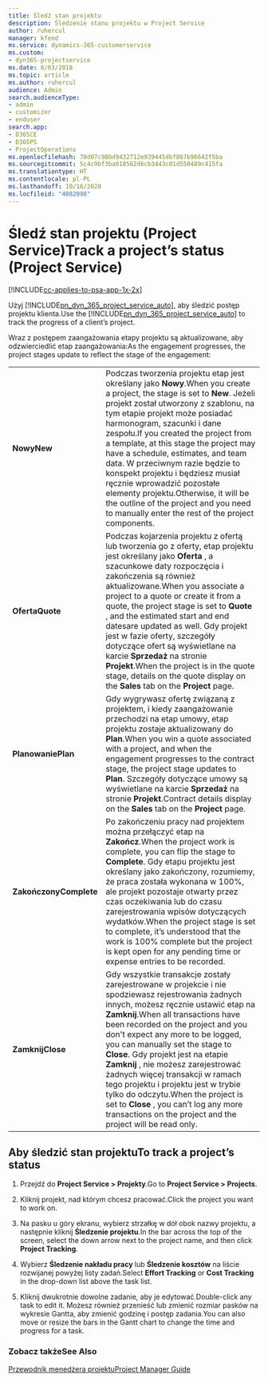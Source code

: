 ```yaml
---
title: Śledź stan projektu
description: Śledzenie stanu projektu w Project Service
author: ruhercul
manager: kfend
ms.service: dynamics-365-customerservice
ms.custom:
- dyn365-projectservice
ms.date: 8/03/2018
ms.topic: article
ms.author: ruhercul
audience: Admin
search.audienceType:
- admin
- customizer
- enduser
search.app:
- D365CE
- D365PS
- ProjectOperations
ms.openlocfilehash: 70d07c98bd9432712e939445dbf867b96642f5ba
ms.sourcegitcommit: 5c4c9bf3ba018562d6cb3443c01d550489c415fa
ms.translationtype: HT
ms.contentlocale: pl-PL
ms.lasthandoff: 10/16/2020
ms.locfileid: "4082098"
---
```

# <a name="track-a-projects-status-project-service"></a><span data-ttu-id="610cc-103">Śledź stan projektu (Project Service)</span><span class="sxs-lookup"><span data-stu-id="610cc-103">Track a project’s status (Project Service)</span></span>

[!INCLUDE[cc-applies-to-psa-app-1x-2x](../includes/cc-applies-to-psa-app-1x-2x.md)]

<span data-ttu-id="610cc-104">Użyj [!INCLUDE[pn_dyn_365_project_service_auto](../includes/pn-dyn-365-project-service-auto.md)], aby śledzić postęp projektu klienta.</span><span class="sxs-lookup"><span data-stu-id="610cc-104">Use the [!INCLUDE[pn_dyn_365_project_service_auto](../includes/pn-dyn-365-project-service-auto.md)] to track the progress of a client’s project.</span></span>  

<span data-ttu-id="610cc-105">Wraz z postępem zaangażowania etapy projektu są aktualizowane, aby odzwierciedlić etap zaangażowania:</span><span class="sxs-lookup"><span data-stu-id="610cc-105">As the engagement progresses, the project stages update to reflect the stage of the engagement:</span></span>  


|              |                                                                                                                                                                                                                                                                                                  |
|--------------|--------------------------------------------------------------------------------------------------------------------------------------------------------------------------------------------------------------------------------------------------------------------------------------------------|
|   <span data-ttu-id="610cc-106">**Nowy**</span><span class="sxs-lookup"><span data-stu-id="610cc-106">**New**</span></span>    | <span data-ttu-id="610cc-107">Podczas tworzenia projektu etap jest określany jako **Nowy**.</span><span class="sxs-lookup"><span data-stu-id="610cc-107">When you create a project, the stage is set to **New**.</span></span> <span data-ttu-id="610cc-108">Jeżeli projekt został utworzony z szablonu, na tym etapie projekt może posiadać harmonogram, szacunki i dane zespołu.</span><span class="sxs-lookup"><span data-stu-id="610cc-108">If you created the project from a template, at this stage the project may have a schedule, estimates, and team data.</span></span> <span data-ttu-id="610cc-109">W przeciwnym razie będzie to konspekt projektu i będziesz musiał ręcznie wprowadzić pozostałe elementy projektu.</span><span class="sxs-lookup"><span data-stu-id="610cc-109">Otherwise, it will be the outline of the project and you need to manually enter the rest of the project components.</span></span> |
|  <span data-ttu-id="610cc-110">**Oferta**</span><span class="sxs-lookup"><span data-stu-id="610cc-110">**Quote**</span></span>   |      <span data-ttu-id="610cc-111">Podczas kojarzenia projektu z ofertą lub tworzenia go z oferty, etap projektu jest określany jako **Oferta** , a szacunkowe daty rozpoczęcia i zakończenia są również aktualizowane.</span><span class="sxs-lookup"><span data-stu-id="610cc-111">When you associate a project to a quote or create it from a quote, the project stage is set to **Quote** , and the estimated start and end datesare updated as well.</span></span> <span data-ttu-id="610cc-112">Gdy projekt jest w fazie oferty, szczegóły dotyczące ofert są wyświetlane na karcie **Sprzedaż** na stronie **Projekt**.</span><span class="sxs-lookup"><span data-stu-id="610cc-112">When the project is in the quote stage, details on the quote display on the **Sales** tab on the **Project** page.</span></span>      |
|   <span data-ttu-id="610cc-113">**Planowanie**</span><span class="sxs-lookup"><span data-stu-id="610cc-113">**Plan**</span></span>   |                                     <span data-ttu-id="610cc-114">Gdy wygrywasz ofertę związaną z projektem, i kiedy zaangażowanie przechodzi na etap umowy, etap projektu zostaje aktualizowany do **Plan**.</span><span class="sxs-lookup"><span data-stu-id="610cc-114">When you win a quote associated with a project, and when the engagement progresses to the contract stage, the project stage updates to **Plan**.</span></span> <span data-ttu-id="610cc-115">Szczegóły dotyczące umowy są wyświetlane na karcie **Sprzedaż** na stronie **Projekt**.</span><span class="sxs-lookup"><span data-stu-id="610cc-115">Contract details display on the **Sales** tab on the **Project** page.</span></span>                                      |
| <span data-ttu-id="610cc-116">**Zakończony**</span><span class="sxs-lookup"><span data-stu-id="610cc-116">**Complete**</span></span> |                    <span data-ttu-id="610cc-117">Po zakończeniu pracy nad projektem można przełączyć etap na **Zakończ**.</span><span class="sxs-lookup"><span data-stu-id="610cc-117">When the project work is complete, you can flip the stage to **Complete**.</span></span> <span data-ttu-id="610cc-118">Gdy etapu projektu jest określany jako zakończony, rozumiemy, że praca została wykonana w 100%, ale projekt pozostaje otwarty przez czas oczekiwania lub do czasu zarejestrowania wpisów dotyczących wydatków.</span><span class="sxs-lookup"><span data-stu-id="610cc-118">When the project stage is set to complete, it’s understood that the work is 100% complete but the project is kept open for any pending time or expense entries to be recorded.</span></span>                     |
|  <span data-ttu-id="610cc-119">**Zamknij**</span><span class="sxs-lookup"><span data-stu-id="610cc-119">**Close**</span></span>   |           <span data-ttu-id="610cc-120">Gdy wszystkie transakcje zostały zarejestrowane w projekcie i nie spodziewasz rejestrowania żadnych innych, możesz ręcznie ustawić etap na **Zamknij**.</span><span class="sxs-lookup"><span data-stu-id="610cc-120">When all transactions have been recorded on the project and you don't expect any more to be logged, you can manually set the stage to **Close**.</span></span> <span data-ttu-id="610cc-121">Gdy projekt jest na etapie **Zamknij** , nie możesz zarejestrować żadnych więcej transakcji w ramach tego projektu i projektu jest w trybie tylko do odczytu.</span><span class="sxs-lookup"><span data-stu-id="610cc-121">When the project is set to **Close** , you can’t log any more transactions on the project and the project will be read only.</span></span>           |

## <a name="to-track-a-projects-status"></a><span data-ttu-id="610cc-122">Aby śledzić stan projektu</span><span class="sxs-lookup"><span data-stu-id="610cc-122">To track a project’s status</span></span>  

1.  <span data-ttu-id="610cc-123">Przejdź do **Project Service > Projekty**.</span><span class="sxs-lookup"><span data-stu-id="610cc-123">Go to **Project Service > Projects**.</span></span>  

2.  <span data-ttu-id="610cc-124">Kliknij projekt, nad którym chcesz pracować.</span><span class="sxs-lookup"><span data-stu-id="610cc-124">Click the project you want to work on.</span></span>  

3.  <span data-ttu-id="610cc-125">Na pasku u góry ekranu, wybierz strzałkę w dół obok nazwy projektu, a następnie kliknij **Śledzenie projektu**.</span><span class="sxs-lookup"><span data-stu-id="610cc-125">In the bar across the top of the screen, select the down arrow next to the project name, and then click **Project Tracking**.</span></span>  

4.  <span data-ttu-id="610cc-126">Wybierz **Śledzenie nakładu pracy** lub **Śledzenie kosztów** na liście rozwijanej powyżej listy zadań.</span><span class="sxs-lookup"><span data-stu-id="610cc-126">Select **Effort Tracking** or **Cost Tracking** in the drop-down list above the task list.</span></span>  

5.  <span data-ttu-id="610cc-127">Kliknij dwukrotnie dowolne zadanie, aby je edytować.</span><span class="sxs-lookup"><span data-stu-id="610cc-127">Double-click any task to edit it.</span></span> <span data-ttu-id="610cc-128">Możesz również przenieść lub zmienić rozmiar pasków na wykresie Gantta, aby zmienić godzinę i postęp zadania.</span><span class="sxs-lookup"><span data-stu-id="610cc-128">You can also move or resize the bars in the Gantt chart to change the time and progress for a task.</span></span>  

### <a name="see-also"></a><span data-ttu-id="610cc-129">Zobacz także</span><span class="sxs-lookup"><span data-stu-id="610cc-129">See Also</span></span>  
 [<span data-ttu-id="610cc-130">Przewodnik menedżera projektu</span><span class="sxs-lookup"><span data-stu-id="610cc-130">Project Manager Guide</span></span>](../psa/project-manager-guide.md)
